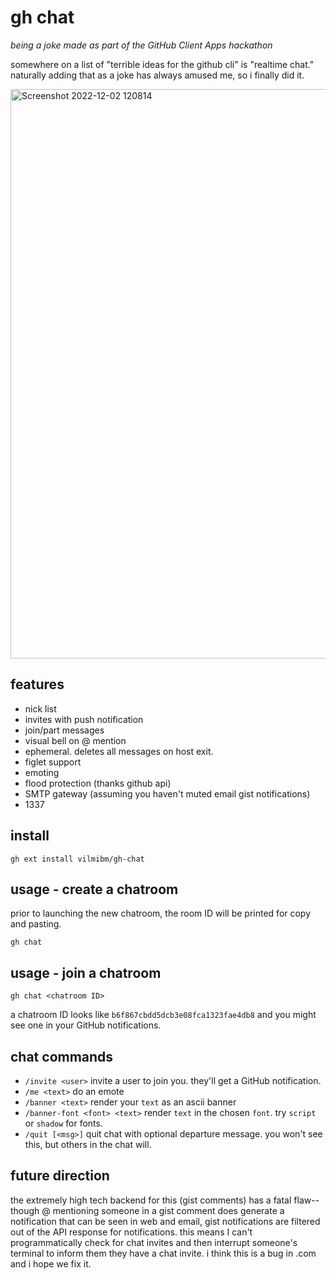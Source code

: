 # gh chat

_being a joke made as part of the GitHub Client Apps hackathon_

somewhere on a list of "terrible ideas for the github cli" is "realtime chat." naturally adding that as a joke has always amused me, so i finally did it.

<img width="911" alt="Screenshot 2022-12-02 120814" src="https://user-images.githubusercontent.com/98482/205377404-20db202d-c9d8-4ec9-a108-d7ec26d24ee3.png">

## features

- nick list
- invites with push notification
- join/part messages
- visual bell on @ mention
- ephemeral. deletes all messages on host exit.
- figlet support
- emoting
- flood protection (thanks github api)
- SMTP gateway (assuming you haven't muted email gist notifications)
- 1337

## install

`gh ext install vilmibm/gh-chat`

## usage - create a chatroom

prior to launching the new chatroom, the room ID will be printed for copy and pasting.

`gh chat`

## usage - join a chatroom

`gh chat <chatroom ID>`

a chatroom ID looks like `b6f867cbdd5dcb3e08fca1323fae4db8` and you might see one in your GitHub notifications.

## chat commands

- `/invite <user>` invite a user to join you. they'll get a GitHub notification.
- `/me <text>` do an emote
- `/banner <text>` render your `text` as an ascii banner
- `/banner-font <font> <text>` render `text` in the chosen `font`. try `script` or `shadow` for fonts.
- `/quit [<msg>]` quit chat with optional departure message. you won't see this, but others in the chat will.

## future direction

the extremely high tech backend for this (gist comments) has a fatal
flaw--though @ mentioning someone in a gist comment does generate a
notification that can be seen in web and email, gist notifications are filtered
out of the API response for notifications. this means I can't programmatically
check for chat invites and then interrupt someone's terminal to inform them
they have a chat invite. i think this is a bug in .com and i hope we fix it.

